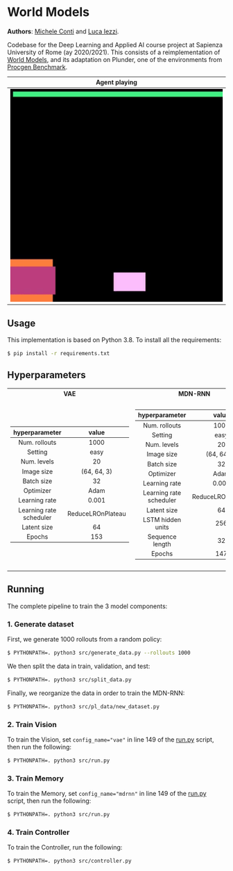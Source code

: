 # World Models
**Authors**: [Michele Conti](https://github.com/mikcnt) and [Luca Iezzi](https://github.com/korovev).

Codebase for the Deep Learning and Applied AI course project at Sapienza University of Rome (ay 2020/2021).
This consists of a reimplementation of [World Models](https://worldmodels.github.io/), and its adaptation on Plunder, one of the environments from [Procgen Benchmark](https://openai.com/blog/procgen-benchmark/).

|    **Agent playing**   |
|:-----------------------:|
| ![Controller run](readme_images/run.gif)           |

## Usage
This implementation is based on Python 3.8. To install all the requirements:
```bash
$ pip install -r requirements.txt
```

## 


## Hyperparameters
<table>
<tr><th>VAE </th><th>MDN-RNN</th><th>Controller</th></tr>
<tr><td>

|    **hyperparameter**   |     **value**     |
|:-----------------------:|:-----------------:|
| Num. rollouts           | 1000              |
| Setting                 | easy              |
| Num. levels             | 20                |
| Image size              | (64, 64, 3)       |
| Batch size              | 32                |
| Optimizer               | Adam              |
| Learning rate           | 0.001             |
| Learning rate scheduler | ReduceLROnPlateau |
| Latent size             | 64                |
| Epochs                  | 153               |

</td><td>

|    **hyperparameter**   |     **value**     |
|:-----------------------:|:-----------------:|
| Num. rollouts           | 1000              |
| Setting                 | easy              |
| Num. levels             | 20                |
| Image size              | (64, 64, 3)       |
| Batch size              | 32                |
| Optimizer               | Adam              |
| Learning rate           | 0.001             |
| Learning rate scheduler | ReduceLROnPlateau |
| Latent size             | 64                |
| LSTM hidden units       | 256               |
| Sequence length         | 32                |
| Epochs                  | 147               |

</td><td>

|    **hyperparameter**   |     **value**     |
|:-----------------------:|:-----------------:|
| Image size              | (64, 64, 3)       |
| Setting                 | easy              |
| Num. levels             | 20                |
| Evolution algorithm     | CMA-ES            |
| Learning rate scheduler | ReduceLROnPlateau |
| Latent size             | 64                |
| LSTM hidden units       | 256               |
| Population size         | 64                |
| Num. samples            | 16                |
| Target return           | 20                |
| Evaluation frequency    | 2                 |
| Epochs                  | 300               |

</td>


</tr> </table>


## Running
The complete pipeline to train the 3 model components:

### 1. Generate dataset
First, we generate 1000 rollouts from a random policy:
```bash
$ PYTHONPATH=. python3 src/generate_data.py --rollouts 1000
```
We then split the data in train, validation, and test:
```bash
$ PYTHONPATH=. python3 src/split_data.py
```
Finally, we reorganize the data in order to train the MDN-RNN:
```bash
$ PYTHONPATH=. python3 src/pl_data/new_dataset.py
```

### 2. Train Vision
To train the Vision, set `config_name="vae"` in line 149 of the [run.py](src/run.py) script, then run the following:
```bash
$ PYTHONPATH=. python3 src/run.py
```

### 3. Train Memory
To train the Memory, set `config_name="mdrnn"` in line 149 of the [run.py](src/run.py) script, then run the following:
```bash
$ PYTHONPATH=. python3 src/run.py
```

### 4. Train Controller
To train the Controller, run the following:
```bash
$ PYTHONPATH=. python3 src/controller.py
```


